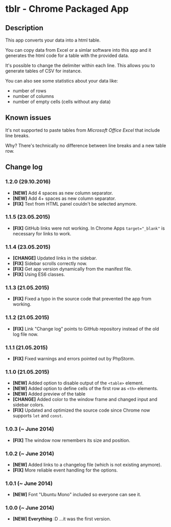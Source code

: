 # tblr - Chrome Packaged App

## Description
This app converts your data into a html table.

You can copy data from Excel or a simlar software into this app and it generates the html code for a table with the provided data.

It's possible to change the delimiter within each line. This allows you to generate tables of CSV for instance.

You can also see some statistics about your data like:
- number of rows
- number of columns
- number of empty cells (cells without any data)



## Known issues
It's not supported to paste tables from *Microsoft Office Excel* that include line breaks.

Why? There's technically no difference between line breaks and a new table row.



## Change log

### 1.2.0 (29.10.2016)
- **[NEW]** Add 4 spaces as new column separator.
- **[NEW]** Add 4+ spaces as new column separator.
- **[FIX]** Text from HTML panel couldn't be selected anymore.

### 1.1.5 (23.05.2015)
- **[FIX]** GitHub links were not working. In Chrome Apps `target="_blank"` is necessary for links to work.

### 1.1.4 (23.05.2015)
- **[CHANGE]** Updated links in the sidebar.
- **[FIX]** Sidebar scrolls correctly now.
- **[FIX]** Get app version dynamically from the manifest file.
- **[FIX]** Using ES6 classes.

### 1.1.3 (21.05.2015)
- **[FIX]** Fixed a typo in the source code that prevented the app from working.

### 1.1.2 (21.05.2015)
- **[FIX]** Link "Change log" points to GitHub repository instead of the old log file now.

### 1.1.1 (21.05.2015)
- **[FIX]** Fixed warnings and errors pointed out by PhpStorm.

### 1.1.0 (21.05.2015)
- **[NEW]** Added option to disable output of the `<table>` element.
- **[NEW]** Added option to define cells of the first row as `<th>` elements.
- **[NEW]** Added preview of the table
- **[CHANGE]** Added color to the window frame and changed input and sidebar colors.
- **[FIX]** Updated and optimized the source code since Chrome now supports `let` and `const`.

### 1.0.3 (~ June 2014)
- **[FIX]** The window now remembers its size and position.

### 1.0.2 (~ June 2014)
- **[NEW]** Added links to a changelog file (which is not existing anymore).
- **[FIX]** More reliable event handling for the options.

### 1.0.1 (~ June 2014)
- **[NEW]** Font "Ubuntu Mono" included so everyone can see it.

### 1.0.0 (~ June 2014)
- **[NEW]** **Everything** :D ...it was the first version.